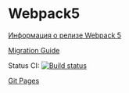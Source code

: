 # Webpack5

[Информация о релизе Webpack 5](https://webpack.js.org/blog/2020-10-10-webpack-5-release/)

[Migration Guide](https://webpack.js.org/migrate/5/)

Status CI: [![Build status](https://ci.appveyor.com/api/projects/status/ceofujb69asognet?svg=true)](https://ci.appveyor.com/project/Gto1103/ahj-1)

[Git Pages](https://gto1103.github.io/AHJ-1/)

